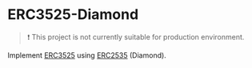# ERC3525-Diamond
> ❗ This project is not currently suitable for production environment.

Implement [ERC3525](https://github.com/solv-finance/erc-3525) using [ERC2535](https://github.com/mudgen/diamond-3) (Diamond).